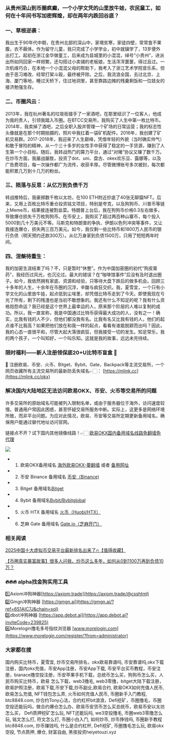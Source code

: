 ### 从贵州深山到币圈疯癫，一个小学文凭的山里放牛娃，农民童工，如何在十年间书写加密辉煌，却在两年内跌回谷底？

### 一、草根逆袭：
我出生于90年代中期，在贵州北部的深山中，家境贫寒，家徒四壁，常常食不果腹，衣不蔽体。作为留守儿童，我只完成了小学学业，初中就辍学了，13岁便外出打工。起初在浙江金华做童工，后来成为县城里的小混混，绰号“小贵州”，进派出所如同回家一样频繁，还勾搭过小卖铺的老板娘，生活浑浑噩噩，得过且过。一次机缘巧合，在本地一个小混混父母的帮助下，我考入了浙江艺术学院音乐系，但由于恶习难改、经常打架斗殴，最终被开除。之后，我流浪全国，去过北京、上海、厦门等地，睡过天桥下，住过地洞里，甚至靠路边摊的残羹剩饭和一位妓女的接济勉强生存。

### 二、币圈风云：
2013年，我在杭州著名的垃圾街接手了一家酒吧，在那里结识了一位客人，他成为我的贵人，引领我踏入币圈。在BTCC交易所，我购买了人生中第一枚比特币。2014年，我卖掉了酒吧，之后全职入股并管理一个矿场的日常运营；我的标志性头像就是在那个时期拍摄的，照片中我扛着一袋矿机配件。2016年，我创建了矿机交易群。2017-2018年，我迎来了人生巅峰，凭借年轻的外貌（当时确实帅气）和敢于冒险的精神，从一个三十多岁的女性手中获得了稳定的一手货源，赚到了人生第一个小目标。随后，我转战热门的算力平台，通过“对赌”协议又赚了数千万。在炒币方面，我屡战屡胜，投资了dot、uni、盘古、okex欢乐豆、露娜等，以及广告费项目，每一次操作都广为流传，收获丰厚。尽管微博账号多次被封，每次都能积累几万到十几万的粉丝。

### 三、陨落与反思：从亿万到负债千万
转战推特后，我豪掷数千枚以太坊，在100 ETH附近抄底了40张无聊猿NFT。后来，又用上百枚比特币重仓投资铭文项目，特别是夸克，以及狗狗币、川普币等链上Meme币，结果接连被割韭菜。特朗普上台后，我在狗狗币价格0.3左右做多，导致爆仓损失千万枚狗狗币。在币安上，我购买了超过两百种山寨币，每个投入5000到几十万美元不等。马斯克和特朗普的争执、伊朗以色列冲突等事件，又让我接连爆仓，损失两三百万美元。如今，我仅剩一些比特币和1800万人民币的银行负债（明天预约还款300万）。从亿万身家到负债1500万，只用了短短两年时间。

### 四、涅槃待重生：
我的加密生涯结束了吗？不，只是暂时“休整”。作为中国加密圈的初代“狗皮膏药”，我经历过风光，也沉沦过。最大的错误？在“咖啡馆事件”后没有及时退出圈子。如今，我依然拥有家底、资源和经验，只等待大盘下跌后的做多机会。回顾三十多年的人生，十余年在币圈的沉浮，辛酸与疯狂交织。我，夏雪宜，一个只有小学文化的山里放牛娃，起点低到尘埃里，却凭借比特币走到了今天。即使我现在亏光了所有，剩下的残渣也是当初不敢想象的。我还有什么不知足的呢？我有什么资格抱怨命运？我已经是这个世界上最幸运的人，原来那个阶层的人难以复制的成功。所以，我一直宣称，我是中国通过比特币获得最大成功的人，没有之一！确实，比我有钱的人不少，但他们都没我有名。比我有名又比我有钱的人，他们的起点谁不比我高？如果把他们放在和我一样的起点，看看有谁能脱颖而出吗？因此，我的心态一直很平和，尽管大起大落很疯狂，但我接受一切的发生。知足常乐，我的两个孩子，一个叫知好，一个叫乐知。这就是我的故事，远远未完待续。

### 限时福利——新人注册领保底20+U比特币盲盒 🎁
🎁 注册欧易、币安、火币、Bitget、Bybit、Gate、Backpack等主流交易所，一个网页收藏所有主流交易所的最新防丢失域名👉🏻： [https://mlink.cc](https://mlink.cc/okx)

### 解决国内大陆地区无法访问欧易OKX、币安、火币等交易所的问题
许多交易所的原始域名可能被列入限制名单，或由于服务器位于海外，访问速度较慢。普通用户常因此困惑，甚至怀疑交易所服务中断。实际上，这更多是网络环境所致，而非平台问题。为应对此情况，欧易、币安等交易所定期更新备用域名，确保用户能通过替代地址访问官网。

链接点不开？试下国内其他镜像线路！👉🏻 [欧易OKX国内备用域名线路免翻墙免代理](https://vlink.cc/okxcn)

[![](https://307e939.webp.li/20250812124552161.png)](https://vlink.cc/okxcn)

- 1. 欧易OKX备用域名 [海外欧易OKX-要翻墙](https://www.okx.com/join/74873351) 或者 [备用网址](https://www.oucnyi.net/zh-hans/join/74873351) 
- 2. 币安 Binance 备用域名 [币安（Binance)](https://accounts.binance.com/zh-CN/register?ref=36457687)
- 3. Bitget 备用域名[Bitget](https://www.bitget.com/zh-CN/referral/register?from=referral&clacCode=VRNEYUTR)
- 4. Bybit 备用域名[Bybit/Bybitglobal](https://www.bybitglobal.com/zh-MY/invite/?ref=VMKORMM)
- 5. 火币 HTX 备用域名 [火币（Huobi/HTX）](https://www.htx.com/invite/zh-cn/1f?invite_code=whf45223)
- 6. 芝麻 Gate 备用域名 [Gate.io（芝麻开门）](https://www.gate.io/zh/signup?ref_type=103&ref=A1ERAQ)

### 相关阅读
[2025中国十大虚拟币交易平台最新排名出来了🔥【值得收藏】](https://btc8848.com/top-10-exchanges/)

[【币圈真实暴富故事】很多人问我，炒币这么多年，如何从0到1100万再到负债10万？](https://heiyetouzi.xyz/biquanstory001/)

### 🔥🔥🔥 alpha找金狗实用工具
1️⃣Axiom冲狗神器[https://axiom.trade](https://axiom.trade/@csshtml)  
2️⃣Gmgn冲狗神器 [https://gmgn.ai](https://gmgn.ai/?ref=6S1AIC7J&chain=sol)  
3️⃣dbot冲狗神器 [https://app.debot.ai](https://app.debot.ai?inviteCode=239825)  
4️⃣Morelogin撸毛多号指纹浏览器 [www.morelogin.com](https://www.morelogin.com/register/?from=administrator)  

### 大家都在搜
国内购买比特币，夏雪宜, 炒币交易所排名，okx欧易靠谱吗, 币安靠谱吗,okx下载注册，国内okx充值，币安App注册，币安App下载, 币安平台买币教程，币安注册，bianace撸空投注册，币安苹果手机下载，总统币怎么买，狗狗币怎么买，人民币购买比特币，欧易 怎么下载，web3撸毛, web3零撸，bitget大陆下载注册，欧易护照注册，欧易下载,币安下载,炒币副业,欧易合约, 欧易OKX如何充值人民币, 欧易怎么充值, NFT钱包怎么弄, 火币如何充值人民币, 币圈新手入门教程, btc8848.com, 炒合约Tony心法，合约杠杆bit浪浪，Defi挖矿，币圈撸毛，币圈空投还能玩吗，做合约爆仓怎么办，欧易币安货币怎么买总统币，欧易币安以太坊怎么买， Defi质押挖矿怎么玩, NFT还能玩吗, we3空投撸毛, 币圈web3零撸怎么玩, 铭文怎么打, 符文怎么打, 币圈小白入门, 如何炒币, 炒币挣钱吗, 币圈新手教程btc8848.com, 炒币赚钱吗, 什么是合约杠杆, Defi挖矿, 币圈撸毛怎么玩, 欧易okx空投, 节点质押, 爆仓, 财富自由, 黑夜投资heiyetouzi.xyz
